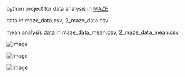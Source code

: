 python project for data analysis in [MAZE](https://github.com/meozigoon/Maze-1)

data in maze_data.csv, 2_maze_data.csv

mean analysis data in maze_data_mean.csv, 2_maze_data_mean.csv

![image](https://github.com/user-attachments/assets/474b17eb-e52c-4b68-8700-7ef02cc628de)

![image](https://github.com/user-attachments/assets/a7b8fa75-8f6d-4727-b9e9-e779db450bd3)

![image](https://github.com/user-attachments/assets/2c3128d3-aa8f-413b-bbe7-f145337568ce)
